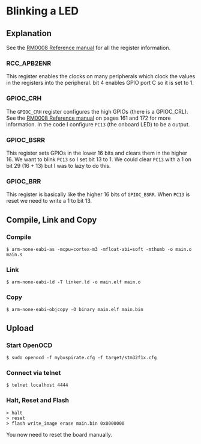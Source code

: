 # Blinking a LED

## Explanation
See the [RM0008 Reference manual](https://www.st.com/content/ccc/resource/technical/document/reference_manual/59/b9/ba/7f/11/af/43/d5/CD00171190.pdf/files/CD00171190.pdf/jcr:content/translations/en.CD00171190.pdf) for all the register information.

### RCC_APB2ENR
This register enables the clocks on many peripherals which clock the values
in the registers into the peripheral.
bit 4 enables GPIO port C so it is set to 1.

### GPIOC_CRH
The `GPIOC_CRH` register configures the high GPIOs (there is a GPIOC_CRL).
See the [RM0008 Reference manual](https://www.st.com/content/ccc/resource/technical/document/reference_manual/59/b9/ba/7f/11/af/43/d5/CD00171190.pdf/files/CD00171190.pdf/jcr:content/translations/en.CD00171190.pdf) on pages 161 and 172 for more information.
In the code I configure `PC13` (the onboard LED) to be a output.

### GPIOC_BSRR
This register sets GPIOs in the lower 16 bits and clears them in the higher 16.
We want to blink `PC13` so I set bit 13 to 1. We could clear `PC13` with a 1 on
bit 29 (16 + 13) but I was to lazy to do this.

### GPIOC_BRR
This register is basically like the higher 16 bits of `GPIOC_BSRR`.
When `PC13` is reset we need to write a 1 to bit 13.

## Compile, Link and Copy
### Compile
```
$ arm-none-eabi-as -mcpu=cortex-m3 -mfloat-abi=soft -mthumb -o main.o main.s
```

### Link
```
$ arm-none-eabi-ld -T linker.ld -o main.elf main.o
```

### Copy
```
$ arm-none-eabi-objcopy -O binary main.elf main.bin
```

## Upload
### Start OpenOCD
```
$ sudo openocd -f mybuspirate.cfg -f target/stm32f1x.cfg
```

### Connect via telnet
```
$ telnet localhost 4444
```

### Halt, Reset and Flash
```
> halt
> reset
> flash write_image erase main.bin 0x8000000
```
You now need to reset the board manually.

